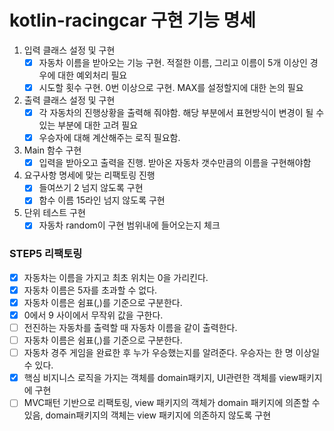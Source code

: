 # kotlin-racingcar 구현 기능 명세

 1. 입력 클래스 설정 및 구현
    - [x] 자동차 이름을 받아오는 기능 구현. 적절한 이름, 그리고 이름이 5개 이상인 경우에 대한 예외처리 필요
    - [x] 시도할 횟수 구현. 0번 이상으로 구현. MAX를 설정할지에 대한 논의 필요
 2. 출력 클래스 설정 및 구현
    - [x] 각 자동차의 진행상황을 출력해 줘야함. 해당 부분에서 표현방식이 변경이 될 수 있는 부분에 대한 고려 필요
    - [x] 우승자에 대해 계산해주는 로직 필요함.
 3. Main 함수 구현
    - [x] 입력을 받아오고 출력을 진행. 받아온 자동차 갯수만큼의 이름을 구현해야함
 4. 요구사항 명세에 맞는 리팩토링 진행
    - [x] 들여쓰기 2 넘지 않도록 구현
    - [x] 함수 이름 15라인 넘지 않도록 구현
 5. 단위 테스트 구현
    - [x] 자동차 random이 구현 범위내에 들어오는지 체크

### STEP5 리팩토링


- [x] 자동차는 이름을 가지고 최초 위치는 0을 가리킨다.
- [x] 자동차 이름은 5자를 초과할 수 없다.
- [x] 자동차 이름은 쉼표(,)를 기준으로 구분한다.
- [x] 0에서 9 사이에서 무작위 값을 구한다.
- [ ] 전진하는 자동차를 출력할 때 자동차 이름을 같이 출력한다.
- [ ] 자동차 이름은 쉼표(,)를 기준으로 구분한다.
- [ ] 자동차 경주 게임을 완료한 후 누가 우승했는지를 알려준다. 우승자는 한 명 이상일 수 있다.
- [x] 핵심 비지니스 로직을 가지는 객체를 domain패키지, UI관련한 객체를 view패키지에 구현
- [ ] MVC패턴 기반으로 리팩토링, view 패키지의 객체가 domain 패키지에 의존할 수 있음, domain패키지의 객체는 view 패키지에 의존하지 않도록 구현